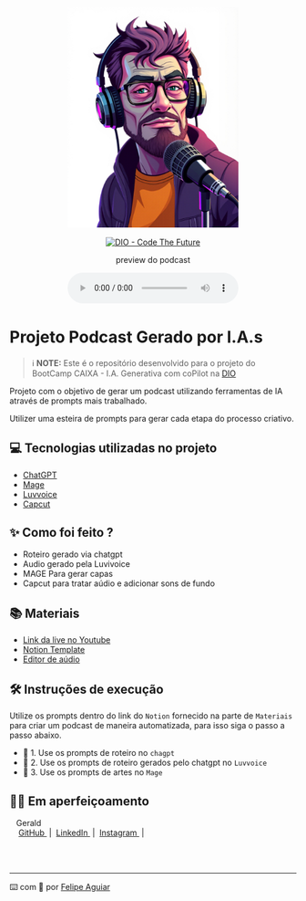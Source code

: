 <p align="center">
<img 
    src="./personagem-2.jpg"
    width="300"
/>
</p>

<p align="center">
<a href="https://dio.me/">
    <img 
        src="https://img.shields.io/badge/DIO-Code_The_Future-28DA77?logo=youtube" 
        alt="DIO - Code The Future">
</a>

</p>

<p align="center">
    preview do podcast
</p>

<div align="center">
    <audio src="/descubra-san-salvador.mp3.mp3" controls title="Podcast editado">Escute aqui o PODCAST - </audio>
</div>

# Projeto Podcast Gerado por I.A.s


 > ℹ️ **NOTE:** Este é o repositório desenvolvido para o projeto do BootCamp CAIXA - I.A. Generativa com coPilot na [DIO](https://dio.me)

Projeto com o objetivo de gerar um podcast utilizando ferramentas de IA através de prompts mais trabalhado.

Utilizer uma esteira de prompts para gerar cada etapa do processo criativo.

## 💻 Tecnologias utilizadas no projeto

- [ChatGPT](https://chat.openai.com/) 
- [Mage](https://www.mage.space/)
- [Luvvoice](https://www.luvvoice.com.br/)
- [Capcut](https://www.capcut.com/pt-br/)

## ✨ Como foi feito ?

- Roteiro gerado via chatgpt
- Audio gerado pela Luvivoice
- MAGE Para gerar capas
- Capcut para tratar aúdio e adicionar sons de fundo

## 📚 Materiais

- [Link da live no Youtube](https://www.youtube.com)
- [Notion Template](https://www.notion.so/PAS-Podcast-A-I-Studio-DIO-Bootcamp-CAIXA-17f1dd2bd29f80e19deae721051cac4a)
- [Editor de aúdio](https://www.capcut.com/editor?from_page=landing_page&__action_from=picture_V%C3%ADdeos%20profissionais%20em%20minutos,%20n%C3%A3o%20em%20horas.)


## 🛠️ Instruções de execução

Utilize os prompts dentro do link do `Notion` fornecido na parte de `Materiais` para criar um podcast de maneira automatizada, para isso siga o passo a passo abaixo.

- 🤖 1. Use os prompts de roteiro no `chagpt`
- 🤖 2. Use os prompts de roteiro gerados pelo chatgpt no  `Luvvoice`
- 🤖 3. Use os prompts de artes no `Mage`

## 👨‍💻 Em aperfeiçoamento

<p>
    <!-- <img 
      align=left 
      margin=10 
      width=80 
      src="https://avatars.githubusercontent.com/u/37452836?v=4"
    /> -->
    <p>&nbsp&nbsp&nbspGerald<br>
    &nbsp&nbsp&nbsp
    <a 
        href="https://github.com/ia-gerald">
        GitHub
    </a>
    &nbsp;|&nbsp;
    <a 
        href="www.linkedin.com/">
        LinkedIn
    </a>
    &nbsp;|&nbsp;
    <a 
        href="https://www.instagram.com/">
        Instagram
    </a>
    &nbsp;|&nbsp;</p>
</p>
<br/><br/>
<p>

---

⌨️ com 💜 por [Felipe Aguiar](https://github.com/felipeAguiarCode)
